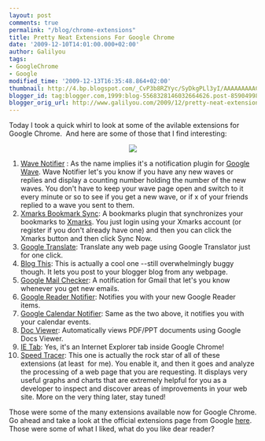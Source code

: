 ```yaml
---
layout: post
comments: true
permalink: "/blog/chrome-extensions"
title: Pretty Neat Extensions For Google Chrome
date: '2009-12-10T14:01:00.000+02:00'
author: Galilyou
tags:
- GoogleChrome
- Google
modified_time: '2009-12-13T16:35:48.864+02:00'
thumbnail: http://4.bp.blogspot.com/_CvP3b8RZYyc/SyDkgPLl3yI/AAAAAAAAACI/8pdVQ0_2k4Q/s72-c/chrome1.jpg
blogger_id: tag:blogger.com,1999:blog-5568328146032664626.post-8590499867410044339
blogger_orig_url: http://www.galilyou.com/2009/12/pretty-neat-extensions-for-google.html
---
```


Today I took a quick whirl to look at some of the avilable extensions for Google Chrome. &nbsp;And here are some of those that I find interesting:

<div class="separator" style="clear: both; text-align: center;"><a href="http://4.bp.blogspot.com/_CvP3b8RZYyc/SyDkgPLl3yI/AAAAAAAAACI/8pdVQ0_2k4Q/s1600-h/chrome1.jpg" imageanchor="1" style="margin-left: 1em; margin-right: 1em;"><img border="0" src="http://4.bp.blogspot.com/_CvP3b8RZYyc/SyDkgPLl3yI/AAAAAAAAACI/8pdVQ0_2k4Q/s320/chrome1.jpg" /></a>
</div>
<ol><li><a href="https://chrome.google.com/extensions/detail/aphncaagnlabkeipnbbicmcahnamibgb">Wave Notifier</a> : As the name implies it's a notification plugin for <a href="http://wave.google.com/">Google Wave</a>. Wave Notifier let's you know if you have any new waves or replies and display a counting number holding the number of the new waves. You don't have to keep your wave page open and switch to it every minute or so to see if you get a new wave, or if x of your friends replied to a wave you sent to them.&nbsp;</li><li><a href="https://chrome.google.com/extensions/detail/ajpgkpeckebdhofmmjfgcjjiiejpodla">Xmarks Bookmark Sync</a>: A bookmarks plugin that synchronizes your bookmarks to <a href="http://www.xmarks.com/">Xmarks</a>. You just login using your Xmarks account (or register if you don't already have one) and then you can click the Xmarks button and then click Sync Now.</li><li><a href="https://chrome.google.com/extensions/detail/aapbdbdomjkkjkaonfhkkikfgjllcleb">Google Translate</a>: Translate any web page using Google Translator just for one click.&nbsp;</li><li><a href="https://chrome.google.com/extensions/detail/pengoopmcjnbflcjbmoeodbmoflcgjlk">Blog This</a>: This is actually a cool one --still overwhelmingly buggy though. It lets you post to your blogger blog from any webpage.&nbsp;</li><li><a href="https://chrome.google.com/extensions/detail/mihcahmgecmbnbcchbopgniflfhgnkff">Google Mail Checker</a>: A notification for Gmail that let's you know whenever you get new emails.</li><li><a href="https://chrome.google.com/extensions/detail/apflmjolhbonpkbkooiamcnenbmbjcbf">Google Reader Notifier</a>: Notifies you with your new Google Reader items.</li><li><a href="https://chrome.google.com/extensions/detail/ookhcbgokankfmjafalglpofmolfopek">Google Calendar Notifier</a>: Same as the two above, it notifies you with your calendar events.</li><li><a href="https://chrome.google.com/extensions/detail/nnbmlagghjjcbdhgmkedmbmedengocbn">Doc Viewer</a>: Automatically views PDF/PPT documents using Google Docs Viewer.</li><li><a href="https://chrome.google.com/extensions/detail/hehijbfgiekmjfkfjpbkbammjbdenadd">IE Tab</a>: Yes, it's an Internet Explorer tab inside Google Chrome!&nbsp;</li><li><a href="https://chrome.google.com/extensions/detail/ognampngfcbddbfemdapefohjiobgbdl">Speed Tracer</a>: This one is actually the rock star of all of these extensions (at least &nbsp;for me). You enable it, and then it goes and analyze the processing of a web page that you are requesting. It displays very useful graphs and charts that are extremely helpful for you as a developer to inspect and discover areas of improvements in your web site. More on the very thing later, stay tuned!</li></ol><div>Those were some of the many extensions available now for Google Chrome. Go ahead and take a look at the official extensions page from Google <a href="https://chrome.google.com/extensions/">here</a>.
</div><div>
</div><div>Those were some of what I liked, what do you like dear reader?
</div>